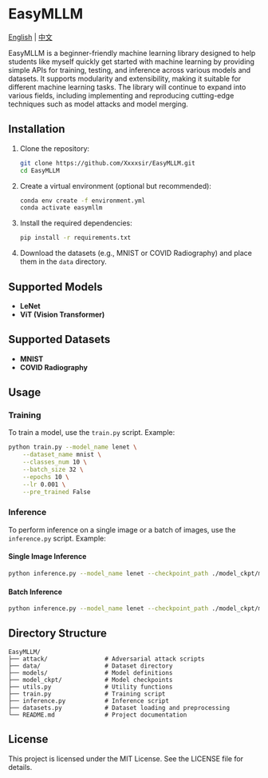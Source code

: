 # EasyMLLM

[English](README.md) | [中文](README_zh.md)

EasyMLLM is a beginner-friendly machine learning library designed to help students like myself quickly get started with machine learning by providing simple APIs for training, testing, and inference across various models and datasets. It supports modularity and extensibility, making it suitable for different machine learning tasks. The library will continue to expand into various fields, including implementing and reproducing cutting-edge techniques such as model attacks and model merging.

## Installation

1. Clone the repository:
   ```bash
   git clone https://github.com/Xxxxsir/EasyMLLM.git
   cd EasyMLLM
   ```

2. Create a virtual environment (optional but recommended):
   ```bash
   conda env create -f environment.yml
   conda activate easymllm
   ```

3. Install the required dependencies:
   ```bash
   pip install -r requirements.txt
   ```

4. Download the datasets (e.g., MNIST or COVID Radiography) and place them in the `data` directory.

## Supported Models

- **LeNet**
- **ViT (Vision Transformer)**

## Supported Datasets

- **MNIST**
- **COVID Radiography**

## Usage

### Training

To train a model, use the `train.py` script. Example:

```bash
python train.py --model_name lenet \
    --dataset_name mnist \
    --classes_num 10 \
    --batch_size 32 \
    --epochs 10 \
    --lr 0.001 \
    --pre_trained False 
```

### Inference

To perform inference on a single image or a batch of images, use the `inference.py` script. Example:

#### Single Image Inference
```bash
python inference.py --model_name lenet --checkpoint_path ./model_ckpt/mnist_lenet.pth --test_data_path ./data/mnist/test/0.png --dataset mnist --num_classes 10
```

#### Batch Inference
```bash
python inference.py --model_name lenet --checkpoint_path ./model_ckpt/mnist_lenet.pth --test_data_path ./data/mnist/test --dataset mnist --num_classes 10
```

## Directory Structure

```
EasyMLLM/
├── attack/                # Adversarial attack scripts
├── data/                  # Dataset directory
├── models/                # Model definitions
├── model_ckpt/            # Model checkpoints
├── utils.py               # Utility functions
├── train.py               # Training script
├── inference.py           # Inference script
├── datasets.py            # Dataset loading and preprocessing
└── README.md              # Project documentation
```

## License

This project is licensed under the MIT License. See the LICENSE file for details.


